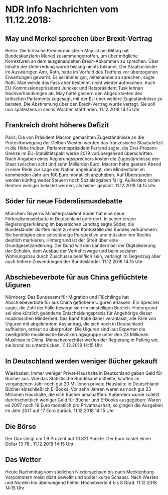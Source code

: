 # NDR Info Nachrichten vom 11.12.2018:


## May und Merkel sprechen über Brexit-Vertrag
Berlin: Die britische Premierministerin May ist am Mittag mit Bundeskanzlerin Merkel zusammengetroffen, um über mögliche Korrekturen an dem ausgehandelten Brexit-Abkommen zu sprechen. Über Inhalte der Unterredung wurde bislang nichts bekannt. Der Staatsminister im Auswärtigen Amt, Roth, hatte im Vorfeld des Treffens vor überzogenen Erwartungen gewarnt. Es sei immer gut, miteinander zu sprechen, sagte Roth. Man werde das Fass aber bestimmt nicht wieder aufmachen. Auch EU-Kommissionspräsident Juncker und Ratspräsident Tusk lehnen Nachverhandlungen ab. May hatte gestern den Abgeordneten des britischen Parlaments zugesagt, mit der EU über weitere Zugeständnisse zu beraten. Die Abstimmung über den Brexit-Vertrag wurde vertagt. Sie soll nun spätestens in sechs Wochen stattfinden. 11.12.2018 14:15 Uhr 

## Frankreich droht höheres Defizit
Paris:	Die von Präsident Macron gemachten Zugeständnisse an die Protestbewegung der Gelben Westen werden das französische Staatsdefizit in die Höhe treiben. Parlamentspräsident Ferrand sagte, die Drei-Prozent-Grenze im EU-Stabilitätspakt werde 2019 vorübergehend überschritten. Nach Angaben eines Regierungssprechers kosten die Zugeständnisse den Staat zwischen acht und zehn Milliarden Euro. Macron hatte gestern Abend in einer Rede zur Lage der Nation angekündigt, den Mindestlohn im kommenden Jahr um 100 Euro monatlich anzuheben. Auf Überstunden werden künftig weder Steuern noch Sozialabgaben fällig. Außerdem sollen Rentner weniger belastet werden, als bisher geplant. 11.12.2018 14:15 Uhr 

## Söder für neue Föderalismusdebatte
München: Bayerns Ministerpräsident Söder hat eine neue Föderalismusdebatte in Deutschland gefordert. In seiner ersten Regierungserklärung im bayerischen Landtag sagte Söder, die Bundesländer dürften nicht zu einer Kontostelle des Bundes verkümmern. Sie benötigten eine selbständige Perspektive und müssten ihre Rechte deutlich markieren. Hintergrund ist der Streit über eine Grundgesetzänderung. Der Bund will den Ländern bei der Digitalisierung der Schulen, dem Ausbau der Verkehrswege und beim sozialen Wohnungsbau durch Zuschüsse behilflich sein, verlangt im Gegenzug aber auch höhere Zuwendungen der Bundesländer. 11.12.2018 14:15 Uhr 

## Abschiebeverbote für aus China geflüchtete Uiguren
Nürnberg: Das Bundesamt für Migration und Flüchtlinge hat Abschiebeverbote für aus China geflohene Uiguren erlassen. Ein Sprecher sagte, die Zahl der Fälle bewege sich im einstelligen Bereich. Hintergrund sei eine kürzlich geänderte Entscheidungspraxis für Angehörige dieser muslimischen Minderheit. Das Bamf habe daher veranlasst, alle Fälle von Uiguren mit abgelehntem Asylantrag, die sich noch in Deutschland aufhielten, erneut zu überprüfen. Die Uiguren sind laut Experten die zweitgrößte muslimische Bevölkerungsgruppe unter den 23 Millionen Muslimen in China. Menschenrechtler werfen der Regierung in Peking vor, sie brutal zu unterdrücken. 11.12.2018 14:15 Uhr 

## In Deutschland werden weniger Bücher gekauft
Wiesbaden:						Immer weniger Privat-Haushalte in Deutschland geben Geld für Bücher aus. Wie das Statistische Bundesamt mitteilte, kauften im vergangenen Jahr noch gut 20 Millionen private Haushalte in Deutschland Bücher einschließlich E-Books. Vor zehn Jahren waren es noch gut 23 Millionen Haushalte, die sich Bücher anschafften. Außerdem wurde zuletzt durchschnittlich weniger Geld für Bücher und E-Books ausgegeben: Waren es 2007 noch 19 Euro monatlich pro Privathaushalt, so gingen die Ausgaben im Jahr 2017 auf 17 Euro zurück. 11.12.2018 14:15 Uhr 

## Die Börse
Der Dax steigt um  1,9  Prozent auf  10.821  Punkte. Der Euro kostet einen Dollar  13 78 . 11.12.2018 14:15 Uhr 

## Das Wetter
Heute Nachmittag vom südlichen Niedersachsen bis nach Mecklenburg-Vorpommern meist dicht bewölkt und später kurze Schauer. Nach Westen und Norden hin überwiegend heiter. Höchstwerte 4 bis 8 Grad. 11.12.2018 14:15 Uhr 
